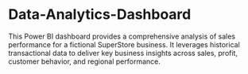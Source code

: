 # Data-Analytics-Dashboard
This Power BI dashboard provides a comprehensive analysis of sales performance for a fictional SuperStore business. It leverages historical transactional data to deliver key business insights across sales, profit, customer behavior, and regional performance.
